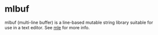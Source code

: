 # mlbuf

mlbuf (multi-line buffer) is a line-based mutable string library suitable for
use in a text editor. See [mle](https://github.com/adsr/mle) for more info.
